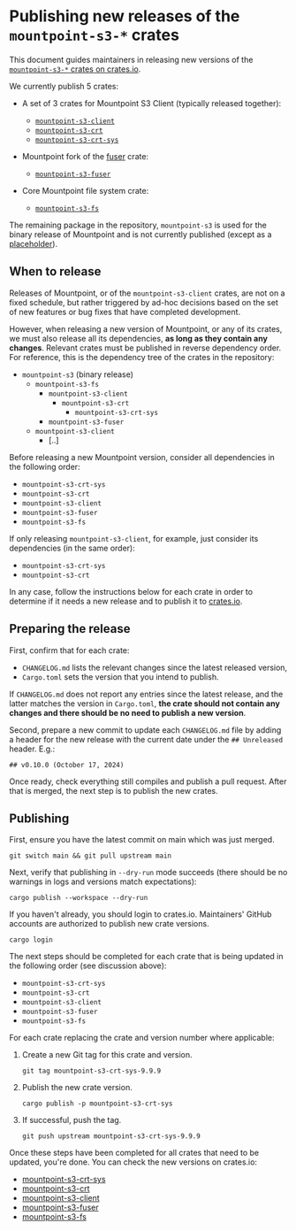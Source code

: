 # Publishing new releases of the `mountpoint-s3-*` crates

This document guides maintainers in releasing new versions of the
[`mountpoint-s3-*` crates on crates.io](https://crates.io/search?q=mountpoint-s3).

We currently publish 5 crates:

* A set of 3 crates for Mountpoint S3 Client (typically released together):

  * [`mountpoint-s3-client`](https://crates.io/crates/mountpoint-s3-client)
  * [`mountpoint-s3-crt`](https://crates.io/crates/mountpoint-s3-crt)
  * [`mountpoint-s3-crt-sys`](https://crates.io/crates/mountpoint-s3-crt-sys)

* Mountpoint fork of the [fuser](https://crates.io/crates/fuser) crate:
  * [`mountpoint-s3-fuser`](https://crates.io/crates/mountpoint-s3-fuser)

* Core Mountpoint file system crate:
  * [`mountpoint-s3-fs`](https://crates.io/crates/mountpoint-s3-fs)

The remaining package in the repository, `mountpoint-s3` is used for the binary release of Mountpoint
and is not currently published (except as a [placeholder](https://crates.io/crates/mountpoint-s3)).

## When to release

Releases of Mountpoint, or of the `mountpoint-s3-client` crates, are not on a fixed schedule, but rather
triggered by ad-hoc decisions based on the set of new features or bug fixes that have completed development.

However, when releasing a new version of Mountpoint, or any of its crates, we must also release all its
dependencies, **as long as they contain any changes**. Relevant crates must be published in reverse dependency
order. For reference, this is the dependency tree of the crates in the repository:

* `mountpoint-s3` (binary release)
  * `mountpoint-s3-fs`
    * `mountpoint-s3-client`
      * `mountpoint-s3-crt`
        * `mountpoint-s3-crt-sys`
    * `mountpoint-s3-fuser`
  * `mountpoint-s3-client`
    * [..]

Before releasing a new Mountpoint version, consider all dependencies in the following order:

* `mountpoint-s3-crt-sys`
* `mountpoint-s3-crt`
* `mountpoint-s3-client`
* `mountpoint-s3-fuser`
* `mountpoint-s3-fs`

If only releasing `mountpoint-s3-client`, for example, just consider its dependencies
(in the same order):

* `mountpoint-s3-crt-sys`
* `mountpoint-s3-crt`

In any case, follow the instructions below for each crate in order to determine if it needs
a new release and to publish it to [crates.io](https://crates.io).

## Preparing the release

First, confirm that for each crate:

* `CHANGELOG.md` lists the relevant changes since the latest released version,
* `Cargo.toml` sets the version that you intend to publish.

If `CHANGELOG.md` does not report any entries since the latest release, and the latter matches the version in
`Cargo.toml`, **the crate should not contain any changes and there should be no need to publish a new version**.

Second, prepare a new commit to update each `CHANGELOG.md` file by adding a header for the new release with
the current date under the `## Unreleased` header. E.g.:

```
## v0.10.0 (October 17, 2024)
```

Once ready, check everything still compiles and publish a pull request.
After that is merged, the next step is to publish the new crates.

## Publishing

First, ensure you have the latest commit on main which was just merged.

```
git switch main && git pull upstream main
```

Next, verify that publishing in `--dry-run` mode succeeds (there should be no warnings in logs and versions match expectations):

```
cargo publish --workspace --dry-run
```

If you haven't already, you should login to crates.io.
Maintainers' GitHub accounts are authorized to publish new crate versions.

```
cargo login
```

The next steps should be completed for each crate that is being updated in the following order (see discussion above):

* `mountpoint-s3-crt-sys`
* `mountpoint-s3-crt`
* `mountpoint-s3-client`
* `mountpoint-s3-fuser`
* `mountpoint-s3-fs`

For each crate replacing the crate and version number where applicable:

1. Create a new Git tag for this crate and version.

   ```
   git tag mountpoint-s3-crt-sys-9.9.9
   ```

2. Publish the new crate version.

   ```
   cargo publish -p mountpoint-s3-crt-sys
   ```

3. If successful, push the tag.

   ```
   git push upstream mountpoint-s3-crt-sys-9.9.9
   ```

Once these steps have been completed for all crates that need to be updated, you're done. You can check the new versions on crates.io:

* [mountpoint-s3-crt-sys](https://crates.io/crates/mountpoint-s3-crt-sys)
* [mountpoint-s3-crt](https://crates.io/crates/mountpoint-s3-crt)
* [mountpoint-s3-client](https://crates.io/crates/mountpoint-s3-client)
* [mountpoint-s3-fuser](https://crates.io/crates/mountpoint-s3-fuser)
* [mountpoint-s3-fs](https://crates.io/crates/mountpoint-s3-fs)
